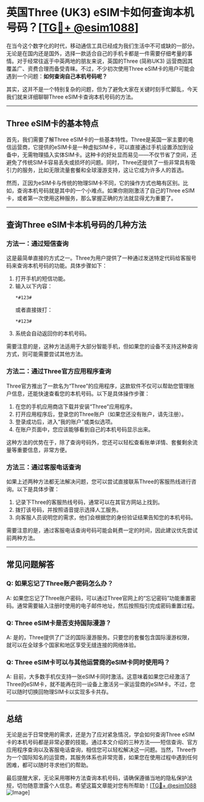 # 英国Three (UK3) eSIM卡如何查询本机号码？[[TG💪+ @esim1088](https://t.me/s/esim1088)]

在当今这个数字化的时代，移动通信工具已经成为我们生活中不可或缺的一部分。无论是在国内还是国外，选择一款适合自己的手机卡都是一件需要仔细考量的事情。对于经常往返于中英两地的朋友来说，英国的Three (简称UK3) 运营商因其覆盖广、资费合理而备受青睐。不过，不少初次使用Three eSIM卡的用户可能会遇到一个问题：**如何查询自己本机号码呢？**

其实，这并不是一个特别复杂的问题，但为了避免大家在关键时刻手忙脚乱，今天我们就来详细聊聊Three eSIM卡查询本机号码的方法。

---

## Three eSIM卡的基本特点

首先，我们需要了解Three eSIM卡的一些基本特性。Three是英国一家主要的电信运营商，它提供的eSIM卡是一种虚拟SIM卡，可以直接通过手机设置添加到设备中，无需物理插入实体SIM卡。这种卡的好处显而易见——不仅节省了空间，还避免了传统SIM卡容易丢失或损坏的问题。同时，Three还提供了一些非常具有吸引力的服务，比如无限流量套餐和全球漫游支持，这让它成为许多人的首选。

然而，正因为eSIM卡与传统的物理SIM卡不同，它的操作方式也略有区别。比如，查询本机号码就是其中的一个小难点。如果你刚刚激活了自己的Three eSIM卡，或者第一次使用这种服务，那么掌握正确的方法就显得尤为重要了。

---

## 查询Three eSIM卡本机号码的几种方法

### 方法一：通过短信查询

这是最简单直接的方式之一。Three为用户提供了一种通过发送特定代码给客服号码来查询本机号码的功能。具体步骤如下：

1. 打开手机的短信功能。
2. 输入以下内容：
   ```
   *#123#
   ```
   或者直接拨打：
   ```
   *#123#
   ```
3. 系统会自动返回你的本机号码。

需要注意的是，这种方法适用于大部分智能手机，但如果您的设备不支持这种查询方式，则可能需要尝试其他方法。

### 方法二：通过Three官方应用程序查询

Three官方推出了一款名为“Three”的应用程序，这款软件不仅可以帮助您管理账户信息，还能快速查看您的本机号码。以下是具体操作步骤：

1. 在您的手机应用商店下载并安装“Three”应用程序。
2. 打开应用程序后，登录您的Three账户（如果您还没有账户，请先注册）。
3. 登录成功后，进入“我的账户”或类似选项。
4. 在账户页面中，您应该能够看到自己的本机号码显示出来。

这种方法的优势在于，除了查询号码外，您还可以轻松查看账单详情、套餐剩余流量等重要信息，非常方便。

### 方法三：通过客服电话查询

如果上述两种方法都无法解决问题，您可以尝试直接联系Three的客服热线进行咨询。以下是具体步骤：

1. 记录下Three的客服热线号码，通常可以在其官方网站上找到。
2. 拨打该号码，并按照语音提示选择人工服务。
3. 向客服人员说明您的需求，他们会根据您的身份验证结果告知您的本机号码。

需要注意的是，通过客服电话查询号码可能会耗费一定的时间，因此建议优先尝试前两种方法。

---

## 常见问题解答

### Q: 如果忘记了Three账户密码怎么办？

A: 如果您忘记了Three账户密码，可以通过Three官网上的“忘记密码”功能重置密码。通常需要输入注册时使用的电子邮件地址，然后按照指引完成密码重置过程。

### Q: Three eSIM卡是否支持国际漫游？

A: 是的，Three提供了广泛的国际漫游服务。只要您的套餐包含国际漫游权限，就可以在全球多个国家和地区享受无缝连接的网络体验。

### Q: Three eSIM卡可以与其他运营商的eSIM卡同时使用吗？

A: 目前，大多数手机仅支持一张eSIM卡同时激活。这意味着如果您已经激活了Three的eSIM卡，就不能再在同一设备上激活另一家运营商的eSIM卡。不过，您可以随时切换回物理SIM卡以实现多卡共存。

---

## 总结

无论是出于日常使用的需求，还是为了应对紧急情况，学会如何查询Three eSIM卡的本机号码都是非常必要的技能。通过本文介绍的三种方法——短信查询、官方应用程序查询以及客服电话查询，相信您可以轻松解决这一问题。当然，Three作为一个国际知名的运营商，其服务体系也非常完善，如果您在使用过程中遇到任何困难，都可以随时寻求他们的帮助。

最后提醒大家，无论采用哪种方法查询本机号码，请确保遵循当地的隐私保护法规，切勿随意泄露个人信息。希望这篇文章能对您有所帮助！[[TG💪+ @esim1088](https://t.me/s/esim1088) ![Image](https://i.postimg.cc/4NQfJmqS/Snipaste-2025-05-13-00-14-12.png)]